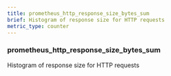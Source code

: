 ```yaml
---
title: prometheus_http_response_size_bytes_sum
brief: Histogram of response size for HTTP requests
metric_type: counter
---
```

### prometheus_http_response_size_bytes_sum

Histogram of response size for HTTP requests